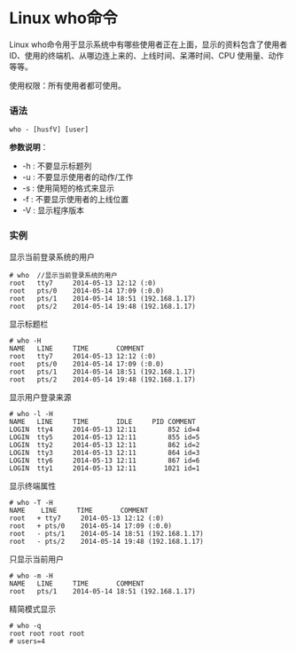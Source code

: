 
# Linux who命令



Linux who命令用于显示系统中有哪些使用者正在上面，显示的资料包含了使用者 ID、使用的终端机、从哪边连上来的、上线时间、呆滞时间、CPU 使用量、动作等等。

使用权限：所有使用者都可使用。

### 语法

```
who - [husfV] [user]
```

**参数说明**：

*   -h : 不要显示标题列
*   -u : 不要显示使用者的动作/工作
*   -s : 使用简短的格式来显示
*   -f : 不要显示使用者的上线位置
*   -V : 显示程序版本

### 实例

显示当前登录系统的用户

```
# who  //显示当前登录系统的用户
root   tty7     2014-05-13 12:12 (:0)
root   pts/0    2014-05-14 17:09 (:0.0)
root   pts/1    2014-05-14 18:51 (192.168.1.17)
root   pts/2    2014-05-14 19:48 (192.168.1.17)

```

显示标题栏

```
# who -H
NAME   LINE     TIME       COMMENT
root   tty7     2014-05-13 12:12 (:0)
root   pts/0    2014-05-14 17:09 (:0.0)
root   pts/1    2014-05-14 18:51 (192.168.1.17)
root   pts/2    2014-05-14 19:48 (192.168.1.17)

```

显示用户登录来源

```
# who -l -H
NAME   LINE     TIME       IDLE     PID COMMENT
LOGIN  tty4     2014-05-13 12:11        852 id=4
LOGIN  tty5     2014-05-13 12:11        855 id=5
LOGIN  tty2     2014-05-13 12:11        862 id=2
LOGIN  tty3     2014-05-13 12:11        864 id=3
LOGIN  tty6     2014-05-13 12:11        867 id=6
LOGIN  tty1     2014-05-13 12:11       1021 id=1

```

显示终端属性

```
# who -T -H
NAME    LINE     TIME       COMMENT
root   + tty7     2014-05-13 12:12 (:0)
root   + pts/0    2014-05-14 17:09 (:0.0)
root   - pts/1    2014-05-14 18:51 (192.168.1.17)
root   - pts/2    2014-05-14 19:48 (192.168.1.17)

```

只显示当前用户

```
# who -m -H
NAME   LINE     TIME       COMMENT
root   pts/1    2014-05-14 18:51 (192.168.1.17)

```

精简模式显示

```
# who -q
root root root root
# users=4

```



